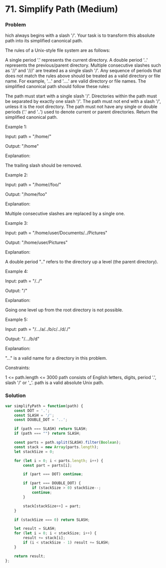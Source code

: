 # 71. Simplify Path (Medium)

### Problem

hich always begins with a slash '/'. Your task is to transform this absolute path into its simplified canonical path.

The rules of a Unix-style file system are as follows:

A single period '.' represents the current directory.
A double period '..' represents the previous/parent directory.
Multiple consecutive slashes such as '//' and '///' are treated as a single slash '/'.
Any sequence of periods that does not match the rules above should be treated as a valid directory or file name. For example, '...' and '....' are valid directory or file names.
The simplified canonical path should follow these rules:

The path must start with a single slash '/'.
Directories within the path must be separated by exactly one slash '/'.
The path must not end with a slash '/', unless it is the root directory.
The path must not have any single or double periods ('.' and '..') used to denote current or parent directories.
Return the simplified canonical path.

Example 1:

Input: path = "/home/"

Output: "/home"

Explanation:

The trailing slash should be removed.

Example 2:

Input: path = "/home//foo/"

Output: "/home/foo"

Explanation:

Multiple consecutive slashes are replaced by a single one.

Example 3:

Input: path = "/home/user/Documents/../Pictures"

Output: "/home/user/Pictures"

Explanation:

A double period ".." refers to the directory up a level (the parent directory).

Example 4:

Input: path = "/../"

Output: "/"

Explanation:

Going one level up from the root directory is not possible.

Example 5:

Input: path = "/.../a/../b/c/../d/./"

Output: "/.../b/d"

Explanation:

"..." is a valid name for a directory in this problem.

Constraints:

1 <= path.length <= 3000
path consists of English letters, digits, period '.', slash '/' or '_'.
path is a valid absolute Unix path.

### Solution

```javascript
var simplifyPath = function(path) {
    const DOT = '.';
    const SLASH = '/';
    const DOUBLE_DOT = '..';

    if (path === SLASH) return SLASH;
    if (path === "") return SLASH;

    const parts = path.split(SLASH).filter(Boolean);
    const stack = new Array(parts.length);
    let stackSize = 0;

    for (let i = 0; i < parts.length; i++) {
        const part = parts[i];

        if (part === DOT) continue;

        if (part === DOUBLE_DOT) {
            if (stackSize > 0) stackSize--;
            continue;
        }

        stack[stackSize++] = part;
    }

    if (stackSize === 0) return SLASH;

    let result = SLASH;
    for (let i = 0; i < stackSize; i++) {
        result += stack[i];
        if (i < stackSize - 1) result += SLASH;
    }

    return result;
};
```
